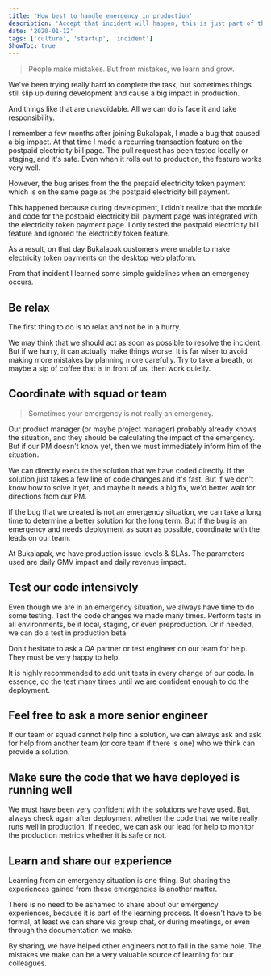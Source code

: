 ```yaml
---
title: 'How best to handle emergency in production'
description: 'Accept that incident will happen, this is just part of the innovation.'
date: '2020-01-12'
tags: ['culture', 'startup', 'incident']
ShowToc: true
---
```


> People make mistakes. But from mistakes, we learn and grow.

We've been trying really hard to complete the task, but sometimes things still slip up during development and cause a big impact in production.

And things like that are unavoidable. All we can do is face it and take responsibility.

I remember a few months after joining Bukalapak, I made a bug that caused a big impact. At that time I made a recurring transaction feature on the postpaid electricity bill page. The pull request has been tested locally or staging, and it's safe. Even when it rolls out to production, the feature works very well.

However, the bug arises from the the prepaid electricity token payment which is on the same page as the postpaid electricity bill payment.

This happened because during development, I didn't realize that the module and code for the postpaid electricity bill payment page was integrated with the electricity token payment page. I only tested the postpaid electricity bill feature and ignored the electricity token feature.

As a result, on that day Bukalapak customers were unable to make electricity token payments on the desktop web platform.

From that incident I learned some simple guidelines when an emergency occurs.

## Be relax

The first thing to do is to relax and not be in a hurry.

We may think that we should act as soon as possible to resolve the incident. But if we hurry, it can actually make things worse. It is far wiser to avoid making more mistakes by planning more carefully. Try to take a breath, or maybe a sip of coffee that is in front of us, then work quietly.

## Coordinate with squad or team

> Sometimes your emergency is not really an emergency.

Our product manager (or maybe project manager) probably already knows the situation, and they should be calculating the impact of the emergency. But if our PM doesn't know yet, then we must immediately inform him of the situation.

We can directly execute the solution that we have coded directly. if the solution just takes a few line of code changes and it's fast. But if we don't know how to solve it yet, and maybe it needs a big fix, we'd better wait for directions from our PM.

If the bug that we created is not an emergency situation, we can take a long time to determine a better solution for the long term. But if the bug is an emergency and needs deployment as soon as possible, coordinate with the leads on our team.

At Bukalapak, we have production issue levels & SLAs. The parameters used are daily GMV impact and daily revenue impact.

## Test our code intensively

Even though we are in an emergency situation, we always have time to do some testing. Test the code changes we made many times. Perform tests in all environments, be it local, staging, or even preproduction. Or if needed, we can do a test in production beta.

Don't hesitate to ask a QA partner or test engineer on our team for help. They must be very happy to help.

It is highly recommended to add unit tests in every change of our code. In essence, do the test many times until we are confident enough to do the deployment.

## Feel free to ask a more senior engineer

If our team or squad cannot help find a solution, we can always ask and ask for help from another team (or core team if there is one) who we think can provide a solution.

## Make sure the code that we have deployed is running well

We must have been very confident with the solutions we have used. But, always check again after deployment whether the code that we write really runs well in production. If needed, we can ask our lead for help to monitor the production metrics whether it is safe or not.

## Learn and share our experience

Learning from an emergency situation is one thing. But sharing the experiences gained from these emergencies is another matter.

There is no need to be ashamed to share about our emergency experiences, because it is part of the learning process. It doesn't have to be formal, at least we can share via group chat, or during meetings, or even through the documentation we make.

By sharing, we have helped other engineers not to fall in the same hole. The mistakes we make can be a very valuable source of learning for our colleagues.
